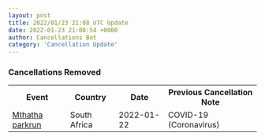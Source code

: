 ```yaml
---
layout: post
title: 2022/01/23 21:08 UTC Update
date: 2022-01-23 21:08:54 +0000
author: Cancellations Bot
category: 'Cancellation Update'
---
```


<h3>Cancellations Removed</h3>
<div class='hscrollable'>
<table style='width: 100%'>
    <tr>
        <th>Event</th>
        <th>Country</th>
        <th>Date</th>
        <th>Previous Cancellation Note</th>
    </tr>
    <tr>
        <td><a href="https://www.parkrun.co.za/mthatha">Mthatha parkrun</a></td>
        <td>South Africa</td>
        <td>2022-01-22</td>
        <td>COVID-19 (Coronavirus)</td>
    </tr>
</table>
</div>
